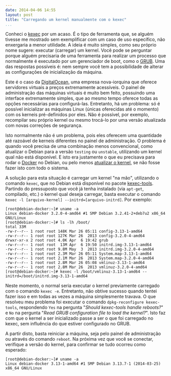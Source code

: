 ```yaml
---
date: 2014-04-06 14:55
layout: post
title: "Carregando um kernel manualmente com o kexec"
...
```


Conheci o [kexec](https://wiki.archlinux.org/index.php/kexec) por um acaso. É o tipo de ferramenta que, se alguém tivesse me mostrado sem exemplificar com um caso de uso específico, não enxergaria a menor utilidade. A ideia é muito simples, como seu próprio nome sugere: executar (carregar) um kernel. Você pode se perguntar porque alguém precisaria de uma ferramenta para realizar um processo que normalmente é executado por um gerenciador de boot, como o [GRUB](https://www.gnu.org/software/grub/). Uma das respostas possíveis é: nem sempre você tem a possibilidade de alterar as configurações de inicialização da máquina.

Este é o caso da [DigitalOcean](https://www.digitalocean.com/?refcode=f3170b9eaf20), uma empresa nova-iorquina que oferece servidores virtuais a preços extremamente acessíveis. O painel de administração das máquinas virtuais é muito bem feito, possuindo uma interface extremamente simples, que ao mesmo tempo oferece todas as opções necessárias para configurá-las. Entretanto, há um problema: só é possível inicializar as máquinas Linux (únicas oferecidas até o momento) com os kerneis pré-definidos por eles. Não é possível, por exemplo, recompilar seu próprio kernel ou mesmo trocá-lo por uma versão atualizada com novas correções de segurança.

Isto normalmente não é um problema, pois eles oferecem uma quantidade até razoável de kerneis diferentes no painel de administração. O problema é quando você precisa de uma combinação menos convencional, como atualizar o Debian para a versão `testing` ou `unstable`, utilizando um kernel qual não está disponível. E isto era justamente o que eu precisava para rodar o [Docker](https://www.docker.io/) no Debian, ou pelo menos [atualizar o kernel](http://docs.docker.io/en/latest/installation/ubuntulinux/#ubuntu-precise-12-04-lts-64-bit), se não fosse fazer isto com todo o sistema.

A solução para esta situação é carregar um kernel "na mão", utilizando o comando `kexec`, que no Debian está disponível no pacote [kexec-tools](https://packages.debian.org/wheezy/kexec-tools). Partindo do pressuposto que você já tenha instalado (via `apt-get`, compilado, etc.) o kernel qual deseja carregar, basta executar o comando `kexec -l [arquivo-kernel] --initrd=[arquivo-initrd]`. Por exemplo:

    [root@debian-docker:~]# uname -a
    Linux debian-docker 3.2.0-4-amd64 #1 SMP Debian 3.2.41-2+deb7u2 x86_64 GNU/Linux
    [root@debian-docker:~]# ls -lh /boot/
    total 33M
    -rw-r--r-- 1 root root 148K Mar 26 05:11 config-3.13-1-amd64
    -rw-r--r-- 1 root root 127K Mar 26  2013 config-3.2.0-4-amd64
    drwxr-xr-x 2 root root 4.0K Apr  6 19:42 grub
    -rw-r--r-- 1 root root  13M Apr  6 19:50 initrd.img-3.13-1-amd64
    -rw-r--r-- 1 root root 9.8M May  3  2013 initrd.img-3.2.0-4-amd64
    -rw-r--r-- 1 root root 2.3M Mar 26 05:11 System.map-3.13-1-amd64
    -rw-r--r-- 1 root root 2.1M Mar 26  2013 System.map-3.2.0-4-amd64
    -rw-r--r-- 1 root root 2.8M Mar 26 05:08 vmlinuz-3.13-1-amd64
    -rw-r--r-- 1 root root 2.8M Mar 26  2013 vmlinuz-3.2.0-4-amd64
    [root@debian-docker:~]# kexec -l /boot/vmlinuz-3.13-1-amd64 --initrd=/boot/initrd.img-3.13-1-amd64

Neste momento, o normal seria executar o kernel previamente carregado com o comando `kexec -e`. Entretanto, não obtive sucesso quando tentei fazer isso e em todas as vezes a máquina simplesmente travava. O que resolveu meu problema foi executar o comando `dpkg-reconfigure kexec-tools`, respondendo `Yes` na pergunta "_Should kexec-tools handle reboots?_" e `No` na pergunta "_Read GRUB configuration file to load the kernel?_". Isto faz com que o kernel a ser inicializado passe a ser o que foi carregado no kexec, sem influência do que estiver configurado no GRUB.

A partir disto, basta reiniciar a máquina, seja pelo painel de administração ou através do comando `reboot`. Na próxima vez que você se conectar, verifique a versão do kernel, para confirmar se tudo ocorreu como esperado:

    [root@debian-docker:~]# uname -a
    Linux debian-docker 3.13-1-amd64 #1 SMP Debian 3.13.7-1 (2014-03-25) x86_64 GNU/Linux
